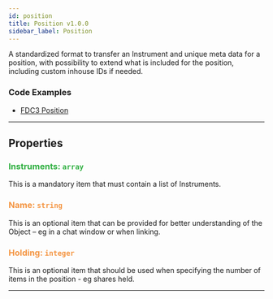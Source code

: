 ```yaml
---
id: position
title: Position v1.0.0
sidebar_label: Position
---
```


A standardized format to transfer an Instrument and unique meta data for a position, with possibility to extend what is included for the position, including custom inhouse IDs if needed.

### Code Examples

* [FDC3 Position](https://github.com/FDC3/ContextData/blob/master/src/examples/Position.ts)

---

## Properties

###  <span style="color:#2faf40">Instruments: `array`</span>

This is a mandatory item that must contain a list of Instruments.

###  <span style="color:#f49542">Name: `string`</span>

This is an optional item that can be provided for better understanding of the Object – eg in a chat window or when linking.

###  <span style="color:#f49542">Holding: `integer`</span>

This is an optional item that should be used when specifying the number of items in the position - eg shares held.

---